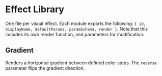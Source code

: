 # Effect Library

One file per visual effect. Each module exports the following:
`{ id, displayName, defaultParams, paramSchema, render }`.
Note that this includes its own render function, and parameters for modification.

## Gradient

Renders a horizontal gradient between defined color stops. The `reverse` parameter
flips the gradient direction.
